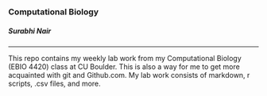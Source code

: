### Computational Biology
##### Surabhi Nair
----------

This repo contains my weekly lab work from my Computational Biology (EBIO 4420) class at CU Boulder. This is also a way for me to get more acquainted with git and Github.com.
My lab work consists of markdown, r scripts, .csv files, and more. 
